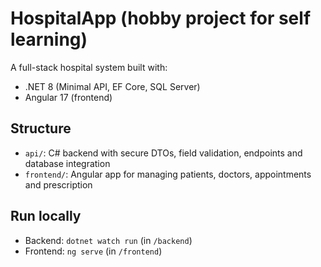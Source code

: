 ﻿# HospitalApp (hobby project for self learning)

A full-stack hospital system built with:

- .NET 8 (Minimal API, EF Core, SQL Server)
- Angular 17 (frontend)

## Structure

- `api/`: C# backend with secure DTOs, field validation, endpoints and database integration
- `frontend/`: Angular app for managing patients, doctors, appointments and prescription

## Run locally

- Backend: `dotnet watch run` (in `/backend`)
- Frontend: `ng serve` (in `/frontend`)


